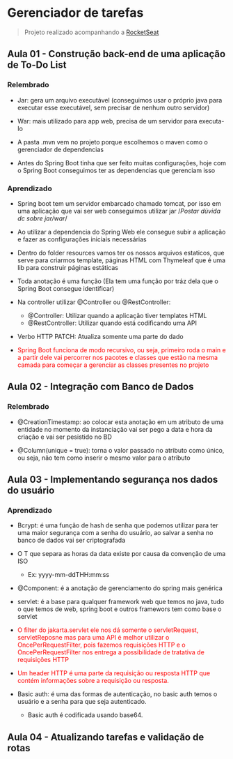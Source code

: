 # Gerenciador de tarefas

> Projeto realizado acompanhando a <a href="https://app.rocketseat.com.br/">RocketSeat</a>

## Aula 01 - Construção back-end de uma aplicação de To-Do List

### Relembrado

- Jar: gera um arquivo executável (conseguimos usar o próprio java para executar esse executável, sem precisar de
  nenhum outro servidor)

- War: mais utilizado para app web, precisa de um servidor para executa-lo

- A pasta .mvn vem no projeto porque escolhemos o maven como o gerenciador de dependencias

- Antes do Spring Boot tinha que ser feito muitas configurações, hoje com o Spring Boot conseguimos ter as dependencias
  que gerenciam isso

### Aprendizado

- Spring boot tem um servidor embarcado chamado tomcat, por isso em uma aplicação que vai ser web conseguimos utilizar
  jar /*Postar dúvida dc sobre jar/war*/

- Ao utilizar a dependencia do Spring Web ele consegue subir a aplicação e fazer as configurações iniciais necessárias

- Dentro do folder resources vamos ter os nossos arquivos estaticos, que serve para criarmos template, páginas HTML com
  Thymeleaf que é uma lib para construir páginas estáticas

- Toda anotação é uma função (Ela tem uma função por tráz dela que o Spring Boot consegue identificar)

- Na controller utilizar @Controller ou @RestController:
    - @Controller: Utilizar quando a aplicação tiver templates HTML
    - @RestController: Utilizar quando está codificando uma API

- Verbo HTTP PATCH: Atualiza somente uma parte do dado

- <p style ="color:red">Spring Boot funciona de modo recursivo, ou seja, primeiro roda o main e a partir dele vai percorrer nos pacotes e
  classes que estão na mesma camada para começar a gerenciar as classes presentes no projeto</p>

## Aula 02 - Integração com Banco de Dados

### Relembrado

- @CreationTimestamp: ao colocar esta anotação em um atributo de uma entidade no momento da instanciação vai ser pego a
  data e hora da criação e vai ser pesistido no BD

- @Column(unique = true): torna o valor passado no atributo como único, ou seja, não tem como inserir o mesmo valor para
  o atributo

## Aula 03 - Implementando segurança nos dados do usuário

### Aprendizado

- Bcrypt: é uma função de hash de senha que podemos utilizar para ter uma maior segurança com a senha do usuário, ao
  salvar a senha no banco de dados vai ser criptografada

- O T que separa as horas da data existe por causa da convenção de uma ISO
    - Ex: yyyy-mm-ddTHH:mm:ss

- @Component: é a anotação de gerenciamento do spring mais genérica

- servlet: é a base para qualquer framework web que temos no java, tudo o que temos de web, spring boot e outros
  framewors tem como base o servlet

- <p style="color: red">O filter do jakarta.servlet ele nos dá somente o servletRequest, servletReposne mas para uma API 
  é melhor utilizar o OncePerRequestFilter, pois fazemos requisições HTTP e o OncePerRequestFilter nos entrega a 
  possibilidade de tratativa de requisições HTTP</p>

- <p style="color: red">Um header HTTP é uma parte da requisição ou resposta HTTP que contém informações sobre a 
  requisição ou resposta.</p>

- Basic auth: é uma das formas de autenticação, no basic auth temos o usuário e a senha para que seja autenticado.
  - Basic auth é codificada usando base64.

## Aula 04 - Atualizando tarefas e validação de rotas